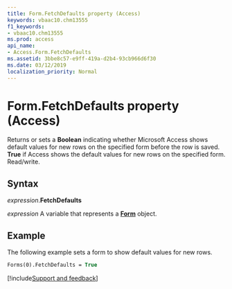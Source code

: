 ```yaml
---
title: Form.FetchDefaults property (Access)
keywords: vbaac10.chm13555
f1_keywords:
- vbaac10.chm13555
ms.prod: access
api_name:
- Access.Form.FetchDefaults
ms.assetid: 3bbe8c57-e9ff-419a-d2b4-93cb966d6f30
ms.date: 03/12/2019
localization_priority: Normal
---
```



# Form.FetchDefaults property (Access)

Returns or sets a **Boolean** indicating whether Microsoft Access shows default values for new rows on the specified form before the row is saved. **True** if Access shows the default values for new rows on the specified form. Read/write.


## Syntax

_expression_.**FetchDefaults**

_expression_ A variable that represents a **[Form](Access.Form.md)** object.


## Example

The following example sets a form to show default values for new rows.

```vb
Forms(0).FetchDefaults = True
```




[!include[Support and feedback](~/includes/feedback-boilerplate.md)]